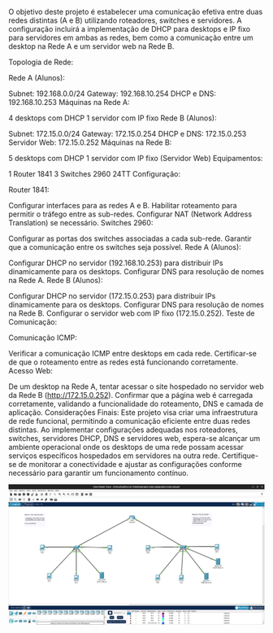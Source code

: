 O objetivo deste projeto é estabelecer uma comunicação efetiva entre duas redes distintas (A e B) utilizando roteadores, switches e servidores. A configuração incluirá a implementação de DHCP para desktops e IP fixo para servidores em ambas as redes, bem como a comunicação entre um desktop na Rede A e um servidor web na Rede B.

Topologia de Rede:

Rede A (Alunos):

Subnet: 192.168.0.0/24
Gateway: 192.168.10.254
DHCP e DNS: 192.168.10.253
Máquinas na Rede A:

4 desktops com DHCP
1 servidor com IP fixo
Rede B (Alunos):

Subnet: 172.15.0.0/24
Gateway: 172.15.0.254
DHCP e DNS: 172.15.0.253
Servidor Web: 172.15.0.252
Máquinas na Rede B:

5 desktops com DHCP
1 servidor com IP fixo (Servidor Web)
Equipamentos:

1 Router 1841
3 Switches 2960 24TT
Configuração:

Router 1841:

Configurar interfaces para as redes A e B.
Habilitar roteamento para permitir o tráfego entre as sub-redes.
Configurar NAT (Network Address Translation) se necessário.
Switches 2960:

Configurar as portas dos switches associadas a cada sub-rede.
Garantir que a comunicação entre os switches seja possível.
Rede A (Alunos):

Configurar DHCP no servidor (192.168.10.253) para distribuir IPs dinamicamente para os desktops.
Configurar DNS para resolução de nomes na Rede A.
Rede B (Alunos):

Configurar DHCP no servidor (172.15.0.253) para distribuir IPs dinamicamente para os desktops.
Configurar DNS para resolução de nomes na Rede B.
Configurar o servidor web com IP fixo (172.15.0.252).
Teste de Comunicação:

Comunicação ICMP:

Verificar a comunicação ICMP entre desktops em cada rede.
Certificar-se de que o roteamento entre as redes está funcionando corretamente.
Acesso Web:

De um desktop na Rede A, tentar acessar o site hospedado no servidor web da Rede B (http://172.15.0.252).
Confirmar que a página web é carregada corretamente, validando a funcionalidade do roteamento, DNS e camada de aplicação.
Considerações Finais:
Este projeto visa criar uma infraestrutura de rede funcional, permitindo a comunicação eficiente entre duas redes distintas. Ao implementar configurações adequadas nos roteadores, switches, servidores DHCP, DNS e servidores web, espera-se alcançar um ambiente operacional onde os desktops de uma rede possam acessar serviços específicos hospedados em servidores na outra rede.
Certifique-se de monitorar a conectividade e ajustar as configurações conforme necessário para garantir um funcionamento contínuo.

<img src="/ada-projeto-redes.png">





